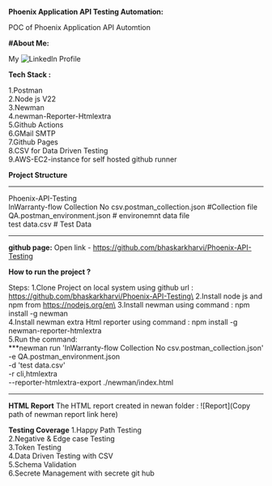 **Phoenix Application API Testing Automation:**

POC of Phoenix  Application API Automtion

**#About Me:** 

My ![LinkedIn](https://www.linkedin.com/in/bhaskar-kharvi-7915a516/) Profile 

**Tech Stack :** 

1.Postman\
2.Node js V22\
3.Newman\
4.newman-Reporter-Htmlextra \
5.Github Actions\
6.GMail SMTP\
7.Github Pages\
8.CSV for Data Driven Testing\
9.AWS-EC2-instance for self hosted github runner

**Project Structure**
***
  Phoenix-API-Testing\
  InWarranty-flow Collection No csv.postman_collection.json #Collection file\
  QA.postman_environment.json # environemnt data file\
  test data.csv # Test Data
***

**github page:**
Open link - https://github.com/bhaskarkharvi/Phoenix-API-Testing 

**How to run the project ?**

Steps:
1.Clone Project on local system using github url : https://github.com/bhaskarkharvi/Phoenix-API-Testing\
2.Install node js and npm from https://nodejs.org/en\
3.Install newman using command : npm install -g newman\
4.Install newman extra Html reporter using command :  npm install -g newman-reporter-htmlextra\
5.Run the command: \
                  ***newman run 'InWarranty-flow Collection No csv.postman_collection.json'\
                  -e QA.postman_environment.json\
                  -d 'test data.csv' \
                  -r cli,htmlextra \
                  --reporter-htmlextra-export ./newman/index.html
***
**HTML Report**
The HTML report created in newan folder : ![Report](Copy path of newman report link here) 

**Testing Coverage**
1.Happy Path Testing\
2.Negative & Edge case Testing\
3.Token Testing\
4.Data Driven Testing with CSV\
5.Schema Validation\
6.Secrete Management with secrete git hub







